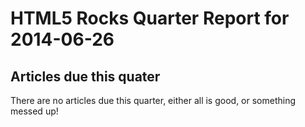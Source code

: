 HTML5 Rocks Quarter Report for 2014-06-26
=========================================

Articles due this quater
------------------------

There are no articles due this quarter, either all is good, or something messed up!

